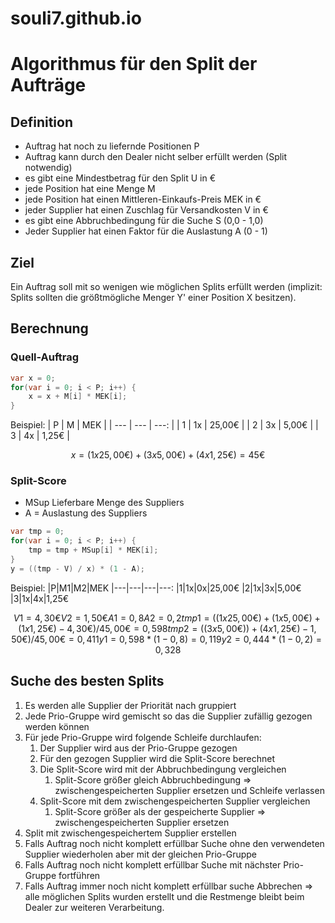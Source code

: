 # souli7.github.io

# Algorithmus für den Split der Aufträge

## Definition

- Auftrag hat noch zu liefernde Positionen P
- Auftrag kann durch den Dealer nicht selber erfüllt werden (Split notwendig)
- es gibt eine Mindestbetrag für den Split U in €
- jede Position hat eine Menge M
- jede Position hat einen Mittleren-Einkaufs-Preis MEK in €
- jeder Supplier hat einen Zuschlag für Versandkosten V in €
- es gibt eine Abbruchbedingung für die Suche S (0,0 - 1,0)
- Jeder Supplier hat einen Faktor für die Auslastung A (0 - 1)

## Ziel

Ein Auftrag soll mit so wenigen wie möglichen Splits erfüllt werden (implizit: Splits sollten die größtmögliche Menger Y' einer Position X besitzen).

## Berechnung

### Quell-Auftrag

``` csharp
var x = 0;
for(var i = 0; i < P; i++) {
    x = x + M[i] * MEK[i];
}
```

Beispiel:
| P | M | MEK |
| --- | --- | ---: |
| 1 | 1x | 25,00€ |
| 2 | 3x | 5,00€ |
| 3 | 4x | 1,25€ |

``` math
x = (1 x 25,00€) + (3 x 5,00€) + (4 x 1,25€) = 45€
```

### Split-Score

- MSup Lieferbare Menge des Suppliers
- A = Auslastung des Suppliers

``` csharp
var tmp = 0;
for(var i = 0; i < P; i++) {
    tmp = tmp + MSup[i] * MEK[i];
}
y = ((tmp - V) / x) * (1 - A);
```

Beispiel:
|P|M1|M2|MEK
|---|---|---|---:
|1|1x|0x|25,00€
|2|1x|3x|5,00€
|3|1x|4x|1,25€

``` math
V1 = 4,30€
V2 = 1,50€
A1 = 0,8
A2 = 0,2
tmp1 = ((1 x 25,00€) + (1 x 5,00€) + (1 x 1,25€) - 4,30€) / 45,00€ = 0,598
tmp2 = ((3 x 5,00€)) + (4 x 1,25€) - 1,50€) / 45,00€ = 0,411
y1 = 0,598 * (1 - 0,8) = 0,119
y2 = 0,444 * (1 - 0,2) = 0,328
```

## Suche des besten Splits

1. Es werden alle Supplier der Priorität nach gruppiert
2. Jede Prio-Gruppe wird gemischt so das die Supplier zufällig gezogen werden können
3. Für jede Prio-Gruppe wird folgende Schleife durchlaufen:
    1. Der Supplier wird aus der Prio-Gruppe gezogen
    2. Für den gezogen Supplier wird die Split-Score berechnet
    3. Die Split-Score wird mit der Abbruchbedingung vergleichen
        1. Split-Score größer gleich Abbruchbedingung => zwischengespeicherten Supplier ersetzen und Schleife verlassen
    4. Split-Score mit dem zwischengespeicherten Supplier vergleichen
        1. Split-Score größer als der gespeicherte Supplier => zwischengespeicherten Supplier ersetzen
4. Split mit zwischengespeichertem Supplier erstellen
5. Falls Auftrag noch nicht komplett erfüllbar Suche ohne den verwendeten Supplier wiederholen aber mit der gleichen Prio-Gruppe
6. Falls Auftrag noch nicht komplett erfüllbar Suche mit nächster Prio-Gruppe fortführen
7. Falls Auftrag immer noch nicht komplett erfüllbar suche Abbrechen => alle möglichen Splits wurden erstellt und die Restmenge bleibt beim Dealer zur weiteren Verarbeitung.
